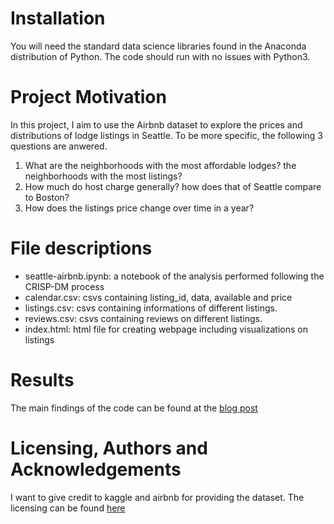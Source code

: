 # Installation
You will need the standard data science libraries found in the Anaconda distribution of Python. The code should run with no issues with Python3.

# Project Motivation
In this project, I aim to use the Airbnb dataset to explore the prices and distributions of lodge listings in Seattle. To be more specific,
the following 3 questions are anwered.
1. What are the neighborhoods with the most affordable lodges? the neighborhoods with the most listings?
2. How much do host charge generally? how does that of Seattle compare to Boston?
3. How does the listings price change over time in a year?

# File descriptions
- seattle-airbnb.ipynb: a notebook of the analysis performed following the CRISP-DM process
- calendar.csv: csvs containing listing_id, data, available and price
- listings.csv: csvs containing informations of different listings.
- reviews.csv: csvs containing reviews on different listings.
- index.html: html file for creating webpage including visualizations on listings


# Results
The main findings of the code can be found at the [blog post](https://yzxiao.medium.com/)

# Licensing, Authors and Acknowledgements
I want to give credit to kaggle and airbnb for providing the dataset. The licensing can be found [here](https://www.kaggle.com/airbnb/seattle)
